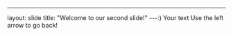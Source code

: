 ---
layout: slide
title: "Welcome to our second slide!"
---:)
Your text
Use the left arrow to go back!
